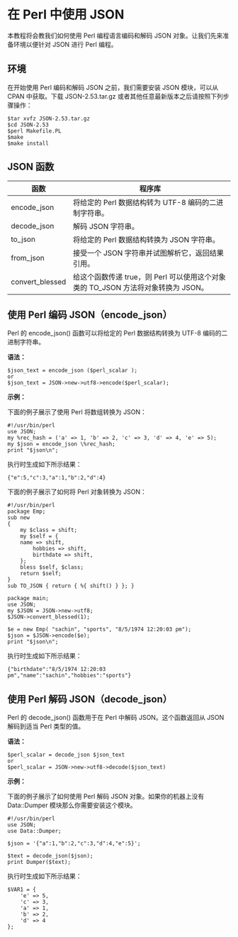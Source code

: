 # 在 Perl 中使用 JSON

本教程将会教我们如何使用 Perl 编程语言编码和解码 JSON 对象。让我们先来准备环境以便针对 JSON 进行 Perl 编程。

## 环境

在开始使用 Perl 编码和解码 JSON 之前，我们需要安装 JSON 模块，可以从 CPAN 中获取。下载 JSON-2.53.tar.gz 或者其他任意最新版本之后请按照下列步骤操作：

```
$tar xvfz JSON-2.53.tar.gz
$cd JSON-2.53
$perl Makefile.PL
$make
$make install
```

## JSON 函数

<table>
	<thead>
		<tr>
			<th>函数</th>
			<th>程序库</th>
		</tr>
	</thead>
	<tbody>
		<tr>
			<td>encode_json</td>
			<td>将给定的 Perl 数据结构转为 UTF-8 编码的二进制字符串。</td>
		</tr>
		<tr>
			<td>decode_json</td>
			<td>解码 JSON 字符串。</td>
		</tr>
		<tr>
			<td>to_json</td>
			<td>将给定的 Perl 数据结构转换为 JSON 字符串。</td>
		</tr>
		<tr>
			<td>from_json</td>
			<td>接受一个 JSON 字符串并试图解析它，返回结果引用。</td>
		</tr>
		<tr>
			<td>convert_blessed</td>
			<td>给这个函数传递 true，则 Perl 可以使用这个对象类的 TO_JSON 方法将对象转换为 JSON。</td>
		</tr>
	</tbody>
</table>

## 使用 Perl 编码 JSON（encode_json）

Perl 的 encode_json() 函数可以将给定的 Perl 数据结构转换为 UTF-8 编码的二进制字符串。

__语法：__

```
$json_text = encode_json ($perl_scalar );
or
$json_text = JSON->new->utf8->encode($perl_scalar);
```

__示例：__

下面的例子展示了使用 Perl 将数组转换为 JSON：

```
#!/usr/bin/perl
use JSON;
my %rec_hash = ('a' => 1, 'b' => 2, 'c' => 3, 'd' => 4, 'e' => 5);
my $json = encode_json \%rec_hash;
print "$json\n";
```

执行时生成如下所示结果：

```
{"e":5,"c":3,"a":1,"b":2,"d":4}
```

下面的例子展示了如何将 Perl 对象转换为 JSON：

```
#!/usr/bin/perl
package Emp;
sub new
{
	my $class = shift;
	my $self = {
	name => shift,
		hobbies => shift,
		birthdate => shift,
	};
	bless $self, $class;
	return $self;
}
sub TO_JSON { return { %{ shift() } }; }

package main;
use JSON;
my $JSON = JSON->new->utf8;
$JSON->convert_blessed(1);

$e = new Emp( "sachin", "sports", "8/5/1974 12:20:03 pm");
$json = $JSON->encode($e);
print "$json\n";
```

执行时生成如下所示结果：

```
{"birthdate":"8/5/1974 12:20:03 pm","name":"sachin","hobbies":"sports"}
```

## 使用 Perl 解码 JSON（decode_json）

Perl 的 decode_json() 函数用于在 Perl 中解码 JSON。这个函数返回从 JSON 解码到适当 Perl 类型的值。

__语法：__

```
$perl_scalar = decode_json $json_text
or
$perl_scalar = JSON->new->utf8->decode($json_text)
```

__示例：__

下面的例子展示了如何使用 Perl 解码 JSON 对象。如果你的机器上没有 Data::Dumper 模块那么你需要安装这个模块。

```
#!/usr/bin/perl
use JSON;
use Data::Dumper;

$json = '{"a":1,"b":2,"c":3,"d":4,"e":5}';

$text = decode_json($json);
print Dumper($text);
```

执行时生成如下所示结果：

```
$VAR1 = {
	'e' => 5,
	'c' => 3,
	'a' => 1,
	'b' => 2,
	'd' => 4
};
```